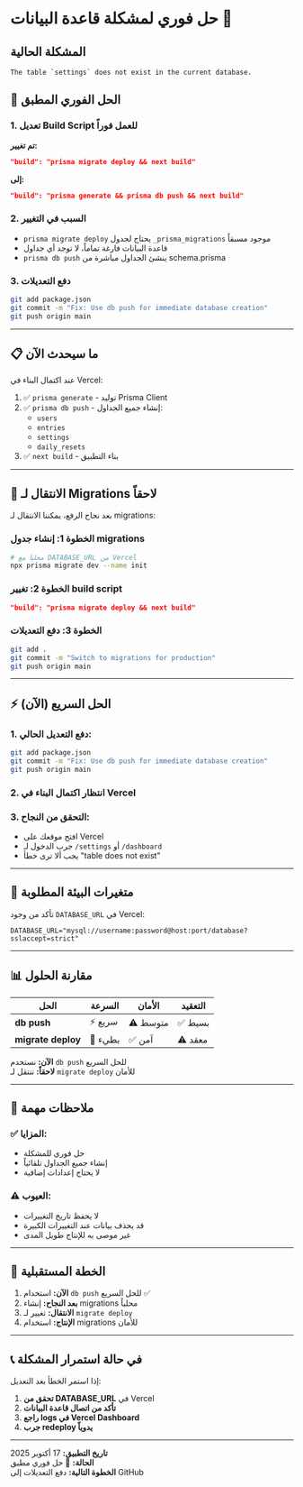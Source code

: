 # حل فوري لمشكلة قاعدة البيانات 🚨

## المشكلة الحالية
```
The table `settings` does not exist in the current database.
```

## 🔧 الحل الفوري المطبق

### 1. تعديل Build Script للعمل فوراً

**تم تغيير:**
```json
"build": "prisma migrate deploy && next build"
```

**إلى:**
```json
"build": "prisma generate && prisma db push && next build"
```

### 2. السبب في التغيير

- `prisma migrate deploy` يحتاج لجدول `_prisma_migrations` موجود مسبقاً
- قاعدة البيانات فارغة تماماً، لا توجد أي جداول
- `prisma db push` ينشئ الجداول مباشرة من schema.prisma

### 3. دفع التعديلات

```bash
git add package.json
git commit -m "Fix: Use db push for immediate database creation"
git push origin main
```

---

## 📋 ما سيحدث الآن

عند اكتمال البناء في Vercel:

1. ✅ `prisma generate` - توليد Prisma Client
2. ✅ `prisma db push` - إنشاء جميع الجداول:
   - `users`
   - `entries` 
   - `settings`
   - `daily_resets`
3. ✅ `next build` - بناء التطبيق

---

## 🔄 الانتقال لـ Migrations لاحقاً

بعد نجاح الرفع، يمكننا الانتقال لـ migrations:

### الخطوة 1: إنشاء جدول migrations
```bash
# محلياً مع DATABASE_URL من Vercel
npx prisma migrate dev --name init
```

### الخطوة 2: تغيير build script
```json
"build": "prisma migrate deploy && next build"
```

### الخطوة 3: دفع التعديلات
```bash
git add .
git commit -m "Switch to migrations for production"
git push origin main
```

---

## ⚡ الحل السريع (الآن)

### 1. دفع التعديل الحالي:
```bash
git add package.json
git commit -m "Fix: Use db push for immediate database creation"
git push origin main
```

### 2. انتظار اكتمال البناء في Vercel

### 3. التحقق من النجاح:
- افتح موقعك على Vercel
- جرب الدخول لـ `/settings` أو `/dashboard`
- يجب ألا ترى خطأ "table does not exist"

---

## 🎯 متغيرات البيئة المطلوبة

تأكد من وجود `DATABASE_URL` في Vercel:
```
DATABASE_URL="mysql://username:password@host:port/database?sslaccept=strict"
```

---

## 📊 مقارنة الحلول

| الحل | السرعة | الأمان | التعقيد |
|------|--------|--------|---------|
| **db push** | ⚡ سريع | ⚠️ متوسط | ✅ بسيط |
| **migrate deploy** | 🐌 بطيء | ✅ آمن | ⚠️ معقد |

**الآن:** نستخدم `db push` للحل السريع  
**لاحقاً:** ننتقل لـ `migrate deploy` للأمان

---

## 🚨 ملاحظات مهمة

### ✅ المزايا:
- حل فوري للمشكلة
- إنشاء جميع الجداول تلقائياً
- لا يحتاج إعدادات إضافية

### ⚠️ العيوب:
- لا يحفظ تاريخ التغييرات
- قد يحذف بيانات عند التغييرات الكبيرة
- غير موصى به للإنتاج طويل المدى

---

## 🔄 الخطة المستقبلية

1. **الآن:** استخدام `db push` للحل السريع ✅
2. **بعد النجاح:** إنشاء migrations محلياً
3. **الانتقال:** تغيير لـ `migrate deploy`
4. **الإنتاج:** استخدام migrations للأمان

---

## 📞 في حالة استمرار المشكلة

إذا استمر الخطأ بعد التعديل:

1. **تحقق من DATABASE_URL** في Vercel
2. **تأكد من اتصال قاعدة البيانات**
3. **راجع logs في Vercel Dashboard**
4. **جرب redeploy يدوياً**

---

**تاريخ التطبيق:** 17 أكتوبر 2025  
**الحالة:** 🚨 حل فوري مطبق  
**الخطوة التالية:** دفع التعديلات إلى GitHub

